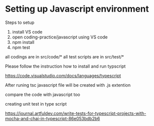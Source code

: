 # Setting up Javascript environment

Steps to setup

1. install VS code
2. open coding-practice/javascript using VS code
3. npm install
4. npm test 


all codings are in src/code/*
all test scripts are in src/test/*

Please follow the instruction how to install and run typscript 

https://code.visualstudio.com/docs/languages/typescript

After runing tsc <filename> javascript file will be created with .js extention
  
compare the code with javascript too

creating unit test in type script 

https://journal.artfuldev.com/write-tests-for-typescript-projects-with-mocha-and-chai-in-typescript-86e053bdb2b6
